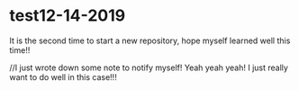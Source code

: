 # test12-14-2019
It is the second time to start a new repository, hope myself learned well this time!!

//I just wrote down some note to notify myself!
Yeah yeah yeah! I just really want to do well in this case!!!
